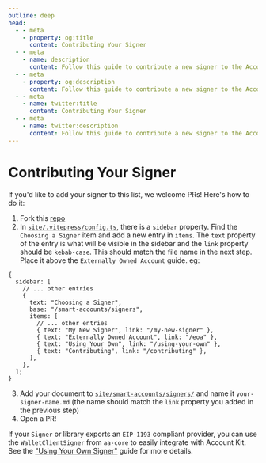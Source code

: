 ```yaml
---
outline: deep
head:
  - - meta
    - property: og:title
      content: Contributing Your Signer
  - - meta
    - name: description
      content: Follow this guide to contribute a new signer to the Account Kit documentation, and enable developers to sign ERC-4337 transactions with your signer.
  - - meta
    - property: og:description
      content: Follow this guide to contribute a new signer to the Account Kit documentation, and enable developers to sign ERC-4337 transactions with your signer.
  - - meta
    - name: twitter:title
      content: Contributing Your Signer
  - - meta
    - name: twitter:description
      content: Follow this guide to contribute a new signer to the Account Kit documentation, and enable developers to sign ERC-4337 transactions with your signer.
---
```


# Contributing Your Signer

If you'd like to add your signer to this list, we welcome PRs! Here's how to do it:

1. Fork this [repo](https://github.com/OMGWINNING/aa-sdk-staging)
2. In [`site/.vitepress/config.ts`](https://github.com/OMGWINNING/aa-sdk-private/blob/main/site/.vitepress/config.ts), there is a `sidebar` property. Find the `Choosing a Signer` item and add a new entry in `items`. The `text` property of the entry is what will be visible in the sidebar and the `link` property should be `kebab-case`. This should match the file name in the next step. Place it above the `Externally Owned Account` guide. eg:

```ts{9}
{
  sidebar: [
    // ... other entries
    {
      text: "Choosing a Signer",
      base: "/smart-accounts/signers",
      items: [
        // ... other entries
        { text: "My New Signer", link: "/my-new-signer" },
        { text: "Externally Owned Account", link: "/eoa" },
        { text: "Using Your Own", link: "/using-your-own" },
        { text: "Contributing", link: "/contributing" },
      ],
    },
  ];
}
```

3. Add your document to [`site/smart-accounts/signers/`](https://github.com/OMGWINNING/aa-sdk-staging/tree/main/site/smart-accounts/signers) and name it `your-signer-name.md` (the name should match the `link` property you added in the previous step)
4. Open a PR!

If your `Signer` or library exports an `EIP-1193` compliant provider, you can use the `WalletClientSigner` from `aa-core` to easily integrate with Account Kit. See the ["Using Your Own Signer"](/smart-accounts/signers/custom-signer) guide for more details.

